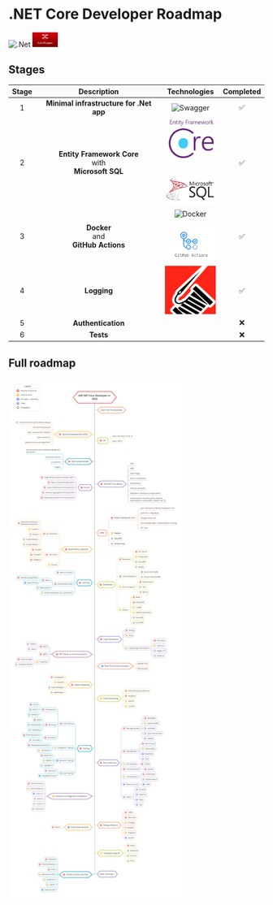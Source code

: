 # .NET Core Developer Roadmap
![.Net](https://img.shields.io/badge/.NET-5C2D91?style=for-the-badge&logo=.net&logoColor=white)
<img src="Resources/automapper.png" alt="drawing" width="50"/>

## Stages
| Stage         | Description        | Technologies | Completed |
|:-------------:|:------------------:|:------------:|:---------:|
| 1 | **Minimal infrastructure for .Net app** | ![Swagger](https://img.shields.io/badge/-Swagger-%23Clojure?style=for-the-badge&logo=swagger&logoColor=white) | ✅ |
| 2 | **Entity Framework Core** <br>with<br> **Microsoft SQL** |<img src="Resources/EFcore.jpeg" alt="drawing" width="100"/><br><br><img src="Resources/mssql.jpeg" alt="drawing" width="100"/>| ✅ |
| 3 | **Docker**<br>and<br>**GitHub Actions** | ![Docker](https://img.shields.io/badge/docker-%230db7ed.svg?style=for-the-badge&logo=docker&logoColor=white)<br><br><img src="Resources/GHactions.png" alt="drawing" width="100"/> | ✅ |
| 4 | **Logging** | <img src="Resources/serilog.png" alt="drawing" width="100"/> | ✅ |
| 5 | **Authentication**| | ❌ |
| 6 | **Tests**   |  | ❌ |


## Full roadmap
![Roadmap](./Resources/Roadmap-pic.png)
